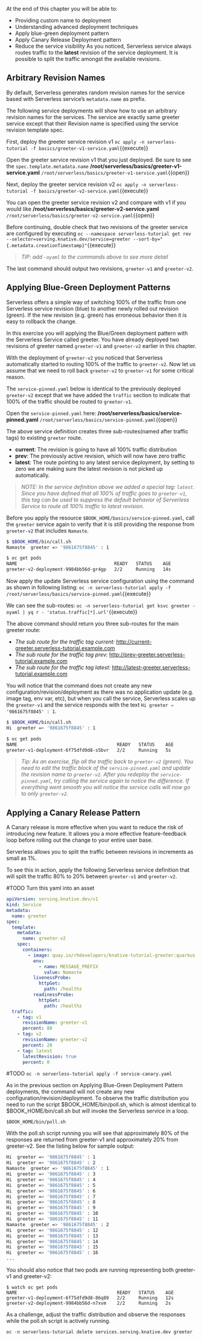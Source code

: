 At the end of this chapter you will be able to:
- Providing custom name to deployment
- Understanding advanced deployment techniques
- Apply blue-green deployment pattern
- Apply Canary Release Deployment pattern
- Reduce the service visibility
As you noticed, Serverless service always routes traffic to the **latest** revision of the service deployment. It is possible to split the traffic amongst the available revisions.

## Arbitrary Revision Names
By default, Serverless generates random revision names for the service based with Serverless service’s `metadata.name` as prefix.

The following service deployments will show how to use an arbitrary revision names for the services. The service are exactly same greeter service except that their Revision name is specified using the service revision template spec.

First, deploy the greeter service revision v1 `oc apply -n serverless-tutorial -f basics/greeter-v1-service.yaml`{{execute}}

Open the greeter service revision v1 that you just deployed. Be sure to see the `spec.template.metadata.name` **/root/serverless/basics/greeter-v1-service.yaml** `/root/serverless/basics/greeter-v1-service.yaml`{{open}}

Next, deploy the greeter service revision v2 `oc apply -n serverless-tutorial -f basics/greeter-v2-service.yaml`{{execute}}

You can open the greeter service revision v2 and compare with v1 if you would like **/root/serverless/basics/greeter-v2-service.yaml** `/root/serverless/basics/greeter-v2-service.yaml`{{open}}

Before continuing, double check that two revisions of the greeter service are configured by executing `oc --namespace serverless-tutorial get rev --selector=serving.knative.dev/service=greeter --sort-by="{.metadata.creationTimestamp}"`{{execute}}

> *TIP: add `-oyaml` to the commands above to see more detail*

The last command should output two revisions, `greeter-v1` and `greeter-v2`.

## Applying Blue-Green Deployment Patterns
Serverless offers a simple way of switching 100% of the traffic from one Serverless service revision (blue) to another newly rolled out revision (green). If the new revision (e.g. green) has erroneous behavior then it is easy to rollback the change.

In this exercise you will applying the Blue/Green deployment pattern with the Serverless Service called greeter. You have already deployed two revisions of greeter named `greeter-v1` and `greeter-v2` earlier in this chapter.

With the deployment of `greeter-v2` you noticed that Serverless automatically started to routing 100% of the traffic to `greeter-v2`. Now let us assume that we need to roll back `greeter-v2` to `greeter-v1` for some critical reason.

The `service-pinned.yaml` below is identical to the previously deployed `greeter-v2` except that we have added the `traffic` section to indicate that 100% of the traffic should be routed to `greeter-v1`.

Open the `service-pinned.yaml` here: **/root/serverless/basics/service-pinned.yaml** `/root/serverless/basics/service-pinned.yaml`{{open}}

The above service definition creates three sub-routes(named after traffic tags) to existing `greeter` route.
- **current**: The revision is going to have all 100% traffic distribution
- **prev**: The previously active revision, which will now have zero traffic
- **latest**: The route pointing to any latest service deployment, by setting to zero we are making sure the latest revision is not picked up automatically.

> *NOTE: In the service definition above we added a special tag: `latest`.  Since you have defined that all 100% of traffic goes to `greeter-v1`, this tag can be used to suppress the default behavior of Serverless Service to route all 100% traffic to latest revision.*

Before you apply the resource `$BOOK_HOME/basics/service-pinned.yaml`, call the `greeter` service again to verify that it is still providing the response from `greeter-v2` that includes `Namaste`.

```bash
$ $BOOK_HOME/bin/call.sh
Namaste  greeter => '9861675f8845' : 1

$ oc get pods
NAME                                    READY   STATUS    AGE
greeter-v2-deployment-9984bb56d-gr4gp   2/2     Running   14s
```

Now apply the update Serverless service configuration using the command as shown in following listing: `oc -n serverless-tutorial apply -f /root/serverless/basics/service-pinned.yaml`{{execute}}

We can see the sub-routes: `oc -n serverless-tutorial get ksvc greeter -oyaml | yq r - 'status.traffic[*].url'`{{execute}}

The above command should return you three sub-routes for the main greeter route:
- *The sub route for the traffic tag current:* http://current-greeter.serverless-tutorial.example.com
- *The sub route for the traffic tag prev:* http://prev-greeter.serverless-tutorial.example.com
- *The sub route for the traffic tag latest:* http://latest-greeter.serverless-tutorial.example.com

You will notice that the command does not create any new configuration/revision/deployment as there was no application update (e.g. image tag, env var, etc), but when you call the service, Serverless scales up the `greeter-v1` and the service responds with the text `Hi greeter ⇒ '9861675f8845' : 1`.

```bash
$ $BOOK_HOME/bin/call.sh
Hi  greeter => '9861675f8845' : 1

$ oc get pods
NAME                                     READY   STATUS    AGE
greeter-v1-deployment-6f75dfd9d8-s5bvr   2/2     Running   5s
```

> *Tip: As an exercise, flip all the traffic back to `greeter-v2` (green). You need to edit the traffic block of the `service-pinned.yaml` and update the revision name to `greeter-v2`. After you redeploy the `service-pinned.yaml`, try calling the service again to notice the difference. If everything went smooth you will notice the service calls will now go to only `greeter-v2`.*

## Applying a Canary Release Pattern
A Canary release is more effective when you want to reduce the risk of introducing new feature. It allows you a more effective feature-feedback loop before rolling out the change to your entire user base.

Serverless allows you to split the traffic between revisions in increments as small as 1%.

To see this in action, apply the following Serverless service definition that will split the traffic 80% to 20% between `greeter-v1` and `greeter-v2`.

#TODO Turn this yaml into an asset
```yaml
apiVersion: serving.knative.dev/v1
kind: Service
metadata:
  name: greeter
spec:
  template:
    metadata:
      name: greeter-v2
    spec:
      containers:
        - image: quay.io/rhdevelopers/knative-tutorial-greeter:quarkus
          env:
            - name: MESSAGE_PREFIX
              value: Namaste
          livenessProbe:
            httpGet:
              path: /healthz
          readinessProbe:
            httpGet:
              path: /healthz
  traffic:
    - tag: v1
      revisionName: greeter-v1
      percent: 80
    - tag: v2
      revisionName: greeter-v2
      percent: 20
    - tag: latest
      latestRevision: true
      percent: 0
```

#TODO `oc -n serverless-tutorial apply -f service-canary.yaml`

As in the previous section on Applying Blue-Green Deployment Pattern deployments, the command will not create any new configuration/revision/deployment. To observe the traffic distribution you need to run the script $BOOK_HOME/bin/poll.sh, which is almost identical to $BOOK_HOME/bin/call.sh but will invoke the Serverless service in a loop.

`$BOOK_HOME/bin/poll.sh`

With the poll.sh script running you will see that approximately 80% of the responses are returned from greeter-v1 and approximately 20% from greeter-v2. See the listing below for sample output:

```bash
Hi  greeter => '9861675f8845' : 1
Hi  greeter => '9861675f8845' : 2
Namaste  greeter => '9861675f8845' : 1
Hi  greeter => '9861675f8845' : 3
Hi  greeter => '9861675f8845' : 4
Hi  greeter => '9861675f8845' : 5
Hi  greeter => '9861675f8845' : 6
Hi  greeter => '9861675f8845' : 7
Hi  greeter => '9861675f8845' : 8
Hi  greeter => '9861675f8845' : 9
Hi  greeter => '9861675f8845' : 10
Hi  greeter => '9861675f8845' : 11
Namaste  greeter => '9861675f8845' : 2
Hi  greeter => '9861675f8845' : 12
Hi  greeter => '9861675f8845' : 13
Hi  greeter => '9861675f8845' : 14
Hi  greeter => '9861675f8845' : 15
Hi  greeter => '9861675f8845' : 16
...
```

You should also notice that two pods are running representing both greeter-v1 and greeter-v2:
```
$ watch oc get pods
NAME                                     READY   STATUS    AGE
greeter-v1-deployment-6f75dfd9d8-86q89   2/2     Running   12s
greeter-v2-deployment-9984bb56d-n7xvm    2/2     Running   2s
```

As a challenge, adjust the traffic distribution and observe the responses while the poll.sh script is actively running.

`oc -n serverless-tutorial delete services.serving.knative.dev greeter`
